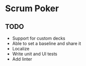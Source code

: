 # Scrum Poker

## TODO
- Support for custom decks
- Able to set a baseline and share it 
- Localize
- Write unit and UI tests
- Add linter
